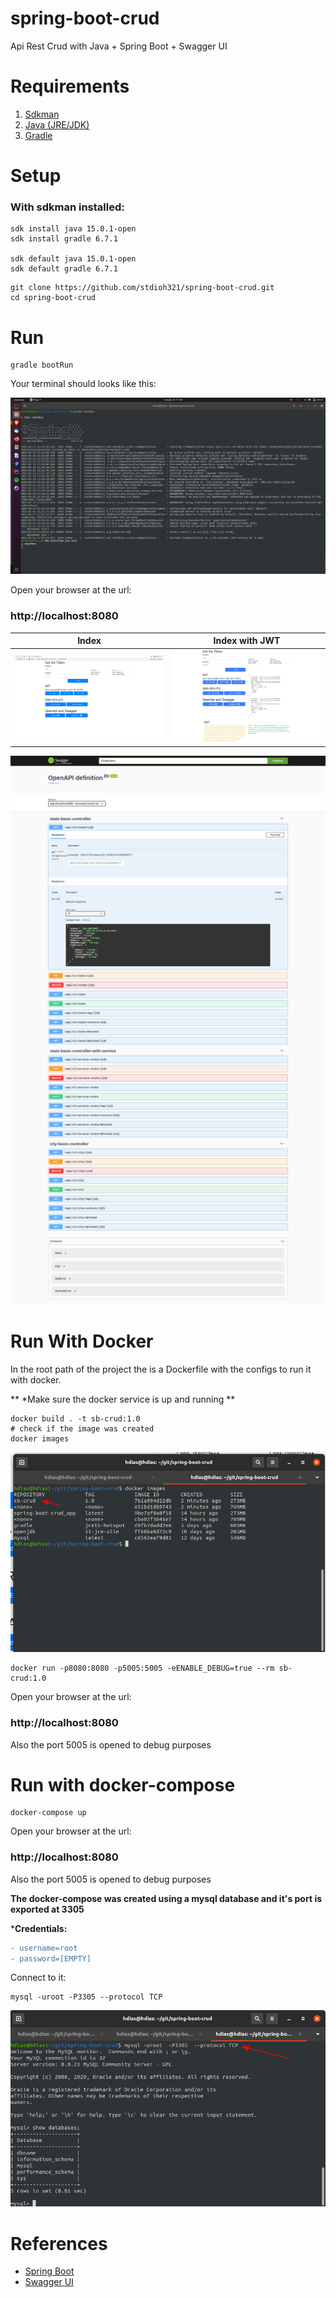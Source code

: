 # spring-boot-crud
Api Rest Crud with Java + Spring Boot + Swagger UI

# Requirements
1. [Sdkman](https://sdkman.io/install)
2. [Java (JRE/JDK)](https://openjdk.java.net/install/index.html)
3. [Gradle](https://gradle.org/install/)

# Setup
### **With sdkman installed:**
```shell
sdk install java 15.0.1-open
sdk install gradle 6.7.1

sdk default java 15.0.1-open
sdk default gradle 6.7.1
```
```shell
git clone https://github.com/stdioh321/spring-boot-crud.git
cd spring-boot-crud
```
# Run
```shell
gradle bootRun
```

Your terminal should looks like this:

![Terminal](docs/screenshots/screenshot_01.png)


Open your browser at the url:<br>
### **http://localhost:8080**

|Index|Index with JWT|
|---|---|
|![Index](docs/screenshots/screenshot_02.png)|![Index with JWT](docs/screenshots/screenshot_03.png)|


![Swagger UI](docs/screenshots/screenshot_swagger_01.png)


# Run With Docker

In the root path of the project the is a Dockerfile with the configs to run it with docker. 

** *Make sure the docker service is up and running ** 
```shell
docker build . -t sb-crud:1.0
# check if the image was created
docker images
```

![Docker Image](docs/screenshots/screenshot_docker_01.png)

```shell
docker run -p8080:8080 -p5005:5005 -eENABLE_DEBUG=true --rm sb-crud:1.0
```
Open your browser at the url:<br>
### **http://localhost:8080**

Also the port 5005 is opened to debug purposes 

# Run with docker-compose
```shell
docker-compose up
```
Open your browser at the url:<br>
### **http://localhost:8080**

Also the port 5005 is opened to debug purposes

**The docker-compose was created  using a mysql database and it's port is exported at 3305**

***Credentials:**
```diff
- username=root
- password=[EMPTY]
```


Connect to it:
```shell
mysql -uroot -P3305 --protocol TCP
```


![Mysql 01](docs/screenshots/screenshot_mysql_01.png)

# References
* [Spring Boot](https://spring.io/projects/spring-boot)
* [Swagger UI](https://swagger.io/tools/swagger-ui/)


